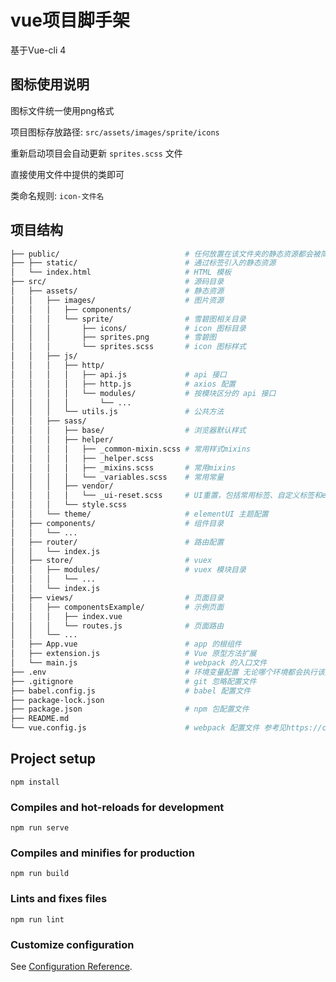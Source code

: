 # vue项目脚手架

基于Vue-cli 4

## 图标使用说明

图标文件统一使用png格式

项目图标存放路径: `src/assets/images/sprite/icons`

重新启动项目会自动更新 `sprites.scss` 文件

直接使用文件中提供的类即可

类命名规则: `icon-文件名`

## 项目结构
``` bash
├── public/                            # 任何放置在该文件夹的静态资源都会被简单的复制，而不经过 webpack。
├── ├── static/                        # 通过标签引入的静态资源
│   └── index.html                     # HTML 模板
├── src/                               # 源码目录
│   ├── assets/                        # 静态资源
│   │   ├── images/                    # 图片资源
│   │   │   ├── components/            
│   │   │   └── sprite/                # 雪碧图相关目录
│   │   │       ├── icons/             # icon 图标目录
│   │   │       ├── sprites.png        # 雪碧图
│   │   │       └── sprites.scss       # icon 图标样式
│   │   ├── js/
│   │   │   ├── http/                       
│   │   │   │   ├── api.js             # api 接口
│   │   │   │   ├── http.js            # axios 配置
│   │   │   │   └── modules/           # 按模块区分的 api 接口
│   │   │   │       └── ...
│   │   │   └── utils.js               # 公共方法
│   │   ├── sass/                  
│   │   │   ├── base/                  # 浏览器默认样式
│   │   │   ├── helper/
│   │   │   │   ├── _common-mixin.scss # 常用样式mixins
│   │   │   │   ├── _helper.scss       
│   │   │   │   ├── _mixins.scss       # 常用mixins
│   │   │   │   └── _variables.scss    # 常用常量
│   │   │   ├── vendor/                
│   │   │   │   └── _ui-reset.scss     # UI重置，包括常用标签、自定义标签和elementUI
│   │   │   └── style.scss
│   │   └── theme/                     # elementUI 主题配置
│   ├── components/                    # 组件目录
│   │   └── ...
│   ├── router/                        # 路由配置
│   │   └── index.js 
│   ├── store/                         # vuex
│   │   ├── modules/                   # vuex 模块目录
│   │   │   └── ...
│   │   └── index.js 
│   ├── views/                         # 页面目录
│   │   ├── componentsExample/         # 示例页面
│   │   │   ├── index.vue
│   │   │   └── routes.js              # 页面路由
│   │   └── ...
│   ├── App.vue                        # app 的根组件
│   ├── extension.js                   # Vue 原型方法扩展
│   └── main.js                        # webpack 的入口文件
├── .env                               # 环境变量配置 无论哪个环境都会执行该文件
├── .gitignore                         # git 忽略配置文件
├── babel.config.js                    # babel 配置文件
├── package-lock.json 
├── package.json                       # npm 包配置文件
├── README.md
└── vue.config.js                      # webpack 配置文件 参考见https://cli.vuejs.org/zh/config/
```

## Project setup
```
npm install
```

### Compiles and hot-reloads for development
```
npm run serve
```

### Compiles and minifies for production
```
npm run build
```

### Lints and fixes files
```
npm run lint
```

### Customize configuration
See [Configuration Reference](https://cli.vuejs.org/config/).

